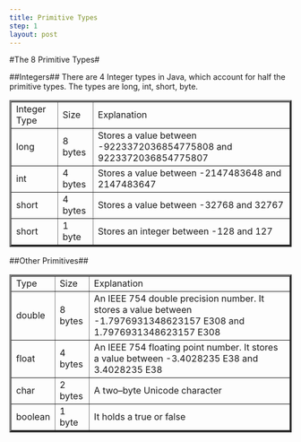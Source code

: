 ```yaml
---
title: Primitive Types
step: 1
layout: post
---
```


#The 8 Primitive Types#

##Integers##
There are 4 Integer types in Java, which account for half the primitive types. The types are long, int, short, byte.

<table border="3">
<tr>
<td>Integer Type</td>
<td> Size</td>
<td> Explanation </td>
</tr>
<tr>
<td>long</td>
<td> 8 bytes</td>
<td> Stores a value between -9223372036854775808 and 9223372036854775807 </td>
</tr>
<tr>
<td>int</td>
<td>4 bytes</td>
<td> Stores a value between -2147483648 and 2147483647 </td>
</tr>
<tr>
<td>short</td>
<td>4 bytes</td>
<td> Stores a value between -32768 and 32767 </td>
</tr>
<tr>
<td>short</td>
<td>1 byte</td>
<td>Stores an integer between -128 and 127</td>
</tr>
</table>


##Other Primitives##


<table border="3">
<tr>
<td>Type</td>
<td> Size</td>
<td> Explanation </td>
</tr>
<tr>
<td>double</td>
<td> 8 bytes</td>
<td> An IEEE 754 double precision number. It stores a value between -1.7976931348623157 E308 and 1.7976931348623157 E308</td>
</tr>
<tr>
<td>float</td>
<td>4 bytes</td>
<td> An IEEE 754 floating point number. It stores a value between -3.4028235 E38 and 3.4028235 E38 </td>
</tr>
<tr>
<td>char</td>
<td>2 bytes</td>
<td>A two–byte Unicode character </td>
</tr>
<tr>
<td>boolean</td>
<td>1 byte</td>
<td>It holds a true or false</td>
</tr>
</table>